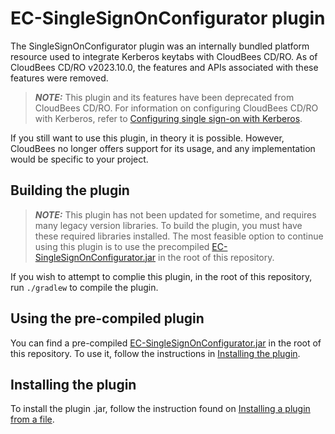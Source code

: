 # EC-SingleSignOnConfigurator plugin

The SingleSignOnConfigurator plugin was an internally bundled platform resource used to integrate Kerberos keytabs with CloudBees CD/RO. As of CloudBees CD/RO v2023.10.0, the features and APIs associated with these features were removed.

> **_NOTE:_** This plugin and its features have been deprecated from CloudBees CD/RO.
> For information on configuring CloudBees CD/RO with Kerberos, refer to [Configuring single sign-on with Kerberos](https://docs.cloudbees.com/docs/cloudbees-sda/latest/configure/kerberos-sso).

If you still want to use this plugin, in theory it is possible. However, CloudBees no longer offers support for its usage, and any implementation would be specific to your project.

## Building the plugin

> **_NOTE:_** This plugin has not been updated for sometime, and requires many legacy version libraries. To build the plugin, you must have these required libraries installed.
> The most feasible option to continue using this plugin is to use the precompiled [EC-SingleSignOnConfigurator.jar](https://github.com/electric-cloud-community/EC-SingleSignOnConfigurator/blob/main/EC-SingleSignOnConfigurator.jar) in the root of this repository.

If you wish to attempt to complie this plugin, in the root of this repository, run `./gradlew` to compile the plugin.

## Using the pre-compiled plugin

You can find a pre-compiled [EC-SingleSignOnConfigurator.jar](https://github.com/electric-cloud-community/EC-SingleSignOnConfigurator/blob/main/EC-SingleSignOnConfigurator.jar) in the root of this repository. To use it, follow the instructions in [Installing the plugin](#installing-the-plugin).

## Installing the plugin

To install the plugin .jar, follow the instruction found on [Installing a plugin from a file](https://docs.cloudbees.com/docs/cloudbees-cd/latest/plugin-manager/install-plugins#_installing_a_plugin_from_a_file). 
